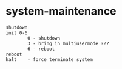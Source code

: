 # system-maintenance

```
shutdown
init 0-6
        0 - shutdown
        3 - bring in multiusermode ???
        6 - reboot
reboot
halt    - force terminate system
```
```

```
```

```
```

```
```

```
```

```
```

```






